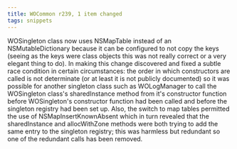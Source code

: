 ```yaml
---
title: WOCommon r239, 1 item changed
tags: snippets
---
```


WOSingleton class now uses NSMapTable instead of an NSMutableDictionary because it can be configured to not copy the keys (seeing as the keys were class objects this was not really correct or a very elegant thing to do). In making this change discovered and fixed a subtle race condition in certain circumstances: the order in which constructors are called is not determinate (or at least it is not publicly documented) so it was possible for another singleton class such as WOLogManager to call the WOSingleton class's sharedInstance method from it's constructor function before WOSingleton's constructor function had been called and before the singleton registry had been set up. Also, the switch to map tables permitted the use of NSMapInsertKnownAbsent which in turn revealed that the sharedInstance and allocWithZone methods were both trying to add the same entry to the singleton registry; this was harmless but redundant so one of the redundant calls has been removed.
